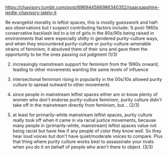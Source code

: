 https://chavisory.tumblr.com/post/696944586986340352/isaacsapphire-jerdle-chavisory-lately-it

Re evangelist morality in leftist spaces, this is mostly guesswork and half-ass observations but I suspect contributing factors include: 1) post-1960s conservative backlash led to a lot of girls in the 80s/90s being raised in environments that were especially shitty in gendered purity-culture ways, and when they encountered purity-culture or purity-culture-amenable strains of feminism, it absolved them of their sins and gave them the opportunity to be the ones passing out judgment (1/3)

2) increasingly mainstream support for feminism from the 1990s onward, leading to other movements wanting the same levels of influence
3) intersectional feminism rising in popularity in the 00s/10s allowed purity culture to spread outward to other movements 
4) since people in mainstream leftist spaces either are or know plenty of women who don't endorse purity-culture feminism, purity culture didn't take off in the mainstream directly from feminism, but...
(2/3)

5) at least for primarily-white mainstream leftist spaces, purity culture really took off when it came in via racial justice movements, because many people in (primarily-white, mainstream) leftist spaces value not being racist but have few if any people of color they know well. So they hear loud voices but don't have quiet/moderate voices to compare. Plus that thing where purity culture works best to assassinate your rivals when you do it on behalf of people who aren't there to object. 
(3/3)